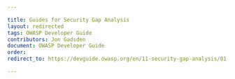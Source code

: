 ```yaml
---

title: Guides for Security Gap Analysis
layout: redirected
tags: OWASP Developer Guide
contributors: Jon Gadsden
document: OWASP Developer Guide
order:
redirect_to: https://devguide.owasp.org/en/11-security-gap-analysis/01-guides/

---
```

